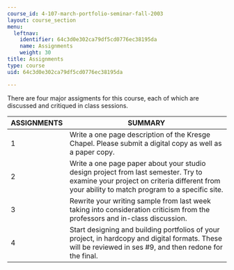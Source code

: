 ```yaml
---
course_id: 4-107-march-portfolio-seminar-fall-2003
layout: course_section
menu:
  leftnav:
    identifier: 64c3d0e302ca79df5cd0776ec38195da
    name: Assignments
    weight: 30
title: Assignments
type: course
uid: 64c3d0e302ca79df5cd0776ec38195da

---
```


There are four major assigments for this course, each of which are discussed and critiqued in class sessions.

| ASSIGNMENTS | SUMMARY |
| --- | --- |
| 1 | Write a one page description of the Kresge Chapel. Please submit a digital copy as well as a paper copy. |
| 2 | Write a one page paper about your studio design project from last semester. Try to examine your project on criteria different from your ability to match program to a specific site. |
| 3 | Rewrite your writing sample from last week taking into consideration criticism from the professors and in-class discussion. |
| 4 | Start designing and building portfolios of your project, in hardcopy and digital formats. These will be reviewed in ses #9, and then redone for the final.